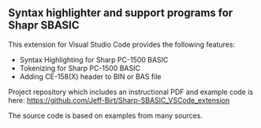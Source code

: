 ## Syntax highlighter and support programs for Shapr SBASIC

This extension for Visual Studio Code provides the following features:

* Syntax Highlighting for Sharp PC-1500 BASIC
* Tokenizing for Sharp PC-1500 BASIC
* Adding CE-158(X) header to BIN or BAS file

Project repository which includes an instructional PDF and example code is here: https://github.com/Jeff-Birt/Sharp-SBASIC_VSCode_extension

The source code is based on examples from many sources.